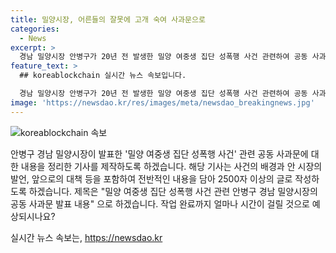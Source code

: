 ```yaml
---
title: 밀양시장, 어른들의 잘못에 고개 숙여 사과문으로
categories:
  - News
excerpt: >
  경남 밀양시장 안병구가 20년 전 발생한 밀양 여중생 집단 성폭행 사건 관련하여 공동 사과문을 대표로 발표했다. 이는 지방자치단체장으로서 이례적인 일이었으며, 안 시장은 사건으로 상처받은 모든 이들에 진심으로 사과하고 피해자의 인권을 존중하고 보호할 것을 약속했다. 또한, 안전한 도시 조성과 범죄예방을 위한 노력을 다짐했다. 이 같은 발언이 시민들의 관심을 끌 것으로 예상된다.
feature_text: >
  ## koreablockchain 실시간 뉴스 속보입니다.

  경남 밀양시장 안병구가 20년 전 발생한 밀양 여중생 집단 성폭행 사건 관련하여 공동 사과문을 대표로 발표했다. 이는 지방자치단체장으로서 이례적인 일이었으며, 안 시장은 사건으로 상처받은 모든 이들에 진심으로 사과하고 피해자의 인권을 존중하고 보호할 것을 약속했다. 또한, 안전한 도시 조성과 범죄예방을 위한 노력을 다짐했다. 이 같은 발언이 시민들의 관심을 끌 것으로 예상된다.
image: 'https://newsdao.kr/res/images/meta/newsdao_breakingnews.jpg'
---
```


<p><img src="https://newsdao.kr/res/images/meta/newsdao_breakingnews.jpg" alt="koreablockchain 속보" /></p>

<p>안병구 경남 밀양시장이 발표한 '밀양 여중생 집단 성폭행 사건' 관련 공동 사과문에 대한 내용을 정리한 기사를 제작하도록 하겠습니다. 해당 기사는 사건의 배경과 안 시장의 발언, 앞으로의 대책 등을 포함하여 전반적인 내용을 담아 2500자 이상의 글로 작성하도록 하겠습니다. 제목은 "밀양 여중생 집단 성폭행 사건 관련 안병구 경남 밀양시장의 공동 사과문 발표 내용" 으로 하겠습니다. 작업 완료까지 얼마나 시간이 걸릴 것으로 예상되시나요?</p>
실시간 뉴스 속보는, <a href="https://newsdao.kr" rel="dofollow">https://newsdao.kr</a>



